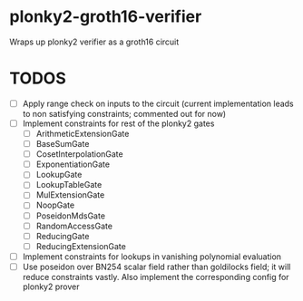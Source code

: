 # plonky2-groth16-verifier
Wraps up plonky2 verifier as a groth16 circuit

# TODOS
- [ ] Apply range check on inputs to the circuit (current implementation leads to non satisfying constraints; commented out for now)
- [ ] Implement constraints for rest of the plonky2 gates
    - [ ] ArithmeticExtensionGate
    - [ ] BaseSumGate
    - [ ] CosetInterpolationGate
    - [ ] ExponentiationGate
    - [ ] LookupGate
    - [ ] LookupTableGate
    - [ ] MulExtensionGate
    - [ ] NoopGate
    - [ ] PoseidonMdsGate
    - [ ] RandomAccessGate
    - [ ] ReducingGate
    - [ ] ReducingExtensionGate
- [ ] Implement constraints for lookups in vanishing polynomial evaluation
- [ ] Use poseidon over BN254 scalar field rather than goldilocks field; it will reduce constraints vastly. Also implement the corresponding config for plonky2 prover
